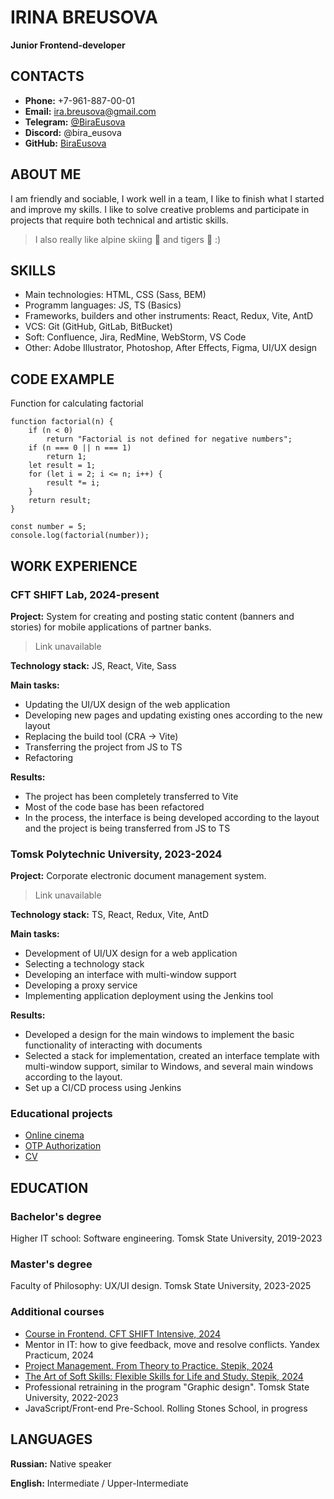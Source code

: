 # IRINA BREUSOVA
**Junior Frontend-developer**

## CONTACTS
- **Phone:** +7-961-887-00-01
- **Email:**  ira.breusova@gmail.com
- **Telegram:** [@BiraEusova](https://t.me/BiraEusova)
- **Discord:** @bira_eusova
- **GitHub:** [BiraEusova](https://github.com/BiraEusova)

## ABOUT ME
I am friendly and sociable, I work well in a team, I like to finish what I started and improve my skills. I like to solve creative problems and participate in projects that require both technical and artistic skills.
> I also really like alpine skiing :ski: and tigers :tiger: :)

## SKILLS
* Main technologies: HTML, CSS (Sass, BEM)
* Programm languages: JS, TS (Basics)
* Frameworks, builders and other instruments: React, Redux, Vite, AntD
* VCS: Git (GitHub, GitLab, BitBucket)
* Soft: Confluence, Jira, RedMine, WebStorm, VS Code
* Other: Adobe Illustrator, Photoshop, After Effects, Figma, UI/UX design

## CODE EXAMPLE
Function for calculating factorial

```
function factorial(n) {
    if (n < 0) 
        return "Factorial is not defined for negative numbers";
    if (n === 0 || n === 1) 
        return 1;
    let result = 1;
    for (let i = 2; i <= n; i++) {
        result *= i;
    }
    return result;
}

const number = 5;
console.log(factorial(number));
```

## WORK EXPERIENCE

### CFT SHIFT Lab, 2024-present

**Project:** System for creating and posting static content (banners and stories) for mobile applications of partner banks.

> Link unavailable

**Technology stack:** JS, React, Vite, Sass

**Main tasks:**
- Updating the UI/UX design of the web application
- Developing new pages and updating existing ones according to the new layout
- Replacing the build tool (CRA → Vite)
- Transferring the project from JS to TS
- Refactoring

**Results:**
- The project has been completely transferred to Vite
- Most of the code base has been refactored
- In the process, the interface is being developed according to the layout and the project is being transferred from JS to TS

### Tomsk Polytechnic University, 2023-2024

**Project:** Corporate electronic document management system.
> Link unavailable

**Technology stack:** TS, React, Redux, Vite, AntD

**Main tasks:**
- Development of UI/UX design for a web application
- Selecting a technology stack
- Developing an interface with multi-window support
- Developing a proxy service
- Implementing application deployment using the Jenkins tool

**Results:**
- Developed a design for the main windows to implement the basic functionality of interacting with documents
- Selected a stack for implementation, created an interface template with multi-window support, similar to Windows, and several main windows according to the layout.
- Set up a CI/CD process using Jenkins

### Educational projects

- [Online cinema](https://github.com/BiraEusova/cinema-shift-2024)
- [OTP Authorization](https://github.com/BiraEusova/shift-lab)
- [CV](https://github.com/BiraEusova/rsschool-cv)

## EDUCATION

### Bachelor's degree
Higher IT school: Software engineering. Tomsk State University, 2019-2023

### Master's degree
Faculty of Philosophy: UX/UI design. Tomsk State University, 2023-2025

### Additional courses

- [Course in Frontend. CFT SHIFT Intensive, 2024](drive.google.com/file/d/1tizbRa0cTEO7Om4QH4u-MC9zQ0Gnq62K/view?usp=sharing)
- Mentor in IT: how to give feedback, move and resolve conflicts. Yandex Practicum, 2024
- [Project Management. From Theory to Practice. Stepik, 2024](https://stepik.org/cert/2689785)
- [The Art of Soft Skills: Flexible Skills for Life and Study. Stepik, 2024](https://stepik.org/cert/2330779)
- Professional retraining in the program "Graphic design". Tomsk State University, 2022-2023
- JavaScript/Front-end Pre-School. Rolling Stones School, in progress

## LANGUAGES
**Russian:** Native speaker

**English:** Intermediate / Upper-Intermediate